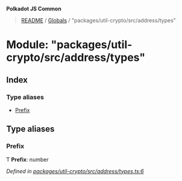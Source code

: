**Polkadot JS Common**

> [README](../README.md) / [Globals](../globals.md) / "packages/util-crypto/src/address/types"

# Module: "packages/util-crypto/src/address/types"

## Index

### Type aliases

* [Prefix](_packages_util_crypto_src_address_types_.md#prefix)

## Type aliases

### Prefix

Ƭ  **Prefix**: number

*Defined in [packages/util-crypto/src/address/types.ts:6](https://github.com/polkadot-js/common/blob/ce964d2f/packages/util-crypto/src/address/types.ts#L6)*
